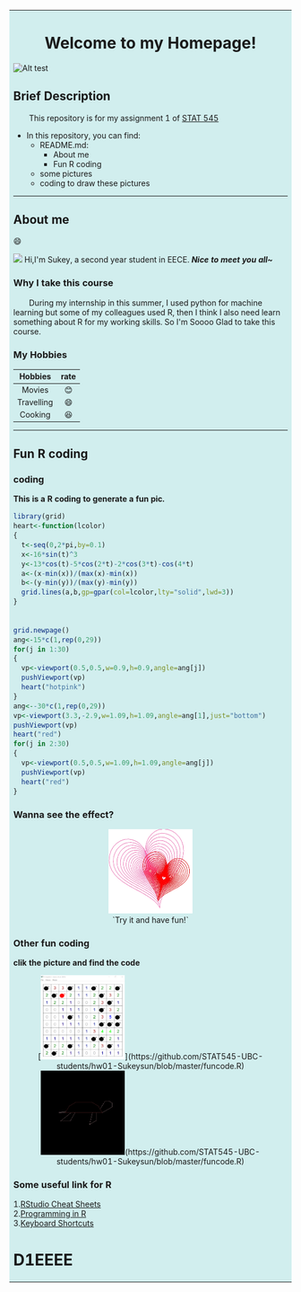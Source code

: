 <table><tr><td bgcolor=#D1EEEE>

<div align=center><h1> Welcome to my Homepage!</h1></div>

![Alt test](http://wallpoper.com/images/00/43/82/36/cute-kitten_00438236.jpg)
## Brief Description 
&emsp;&emsp;This repository is for my assignment 1 of [STAT 545](http://stat545.com/Classroom/)
  
- In this repository, you can find:
  * README.md:
    + About me
    + Fun R coding
  * some pictures 
  * coding to draw these pictures
  
  
---
## About me
:smile:

![](http://qq.yh31.com/tp/zjbq/201809041638292333.gif)  Hi,I'm Sukey, a second year student in EECE. ***Nice to meet you all~***

### Why I take this course
<div style="text-align: left">  
&emsp;&emsp;During my internship in this summer, I used python for machine learning but some of my colleagues used R, then I think I also need learn something about R for my working skills. So I'm Soooo Glad to take this course.
</div>

### My Hobbies

|    **Hobbies**    |  **rate**  |
|:---:|:---:|
| Movies            | :blush:    |
| Travelling        | :smile:    |
| Cooking           | :laughing: |


---



## Fun R coding
### coding

**This is a R coding to generate a fun pic.**
```R
library(grid)
heart<-function(lcolor)
{
  t<-seq(0,2*pi,by=0.1)
  x<-16*sin(t)^3
  y<-13*cos(t)-5*cos(2*t)-2*cos(3*t)-cos(4*t)
  a<-(x-min(x))/(max(x)-min(x))
  b<-(y-min(y))/(max(y)-min(y))
  grid.lines(a,b,gp=gpar(col=lcolor,lty="solid",lwd=3))
}


grid.newpage()
ang<-15*c(1,rep(0,29))
for(j in 1:30)
{
  vp<-viewport(0.5,0.5,w=0.9,h=0.9,angle=ang[j])
  pushViewport(vp)
  heart("hotpink")
}
ang<--30*c(1,rep(0,29))
vp<-viewport(3.3,-2.9,w=1.09,h=1.09,angle=ang[1],just="bottom")
pushViewport(vp)
heart("red")
for(j in 2:30)
{
  vp<-viewport(0.5,0.5,w=1.09,h=1.09,angle=ang[j])
  pushViewport(vp)
  heart("red")
}
```
### Wanna see the effect?
<div align=center><img width="150" height="150" src="Rplot.jpeg"/></div>
<div align=center>`Try it and have fun!`</div>

### Other fun coding
**clik the picture and find the code**
<div align=center>
<figure class="half">
    [<img width="150" height="150" src="game.png">](https://github.com/STAT545-UBC-students/hw01-Sukeysun/blob/master/funcode.R)  
    <img width="150" height="150" src="turtle.jpeg">(https://github.com/STAT545-UBC-students/hw01-Sukeysun/blob/master/funcode.R)
</figure>
</div>


### Some useful link for R
1.[RStudio Cheat Sheets](https://www.rstudio.com/resources/cheatsheets/)  
2.[Programming in R](http://manuals.bioinformatics.ucr.edu/home/programming-in-r)  
3.[Keyboard Shortcuts](https://support.rstudio.com/hc/en-us/articles/200711853-Keyboard-Shortcuts)  


# D1EEEE</td></tr></table>
